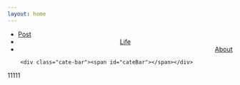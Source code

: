 ```yaml
---
layout: home
---
```


<div class="index-content project">
    <div class="section">
        <ul class="artical-cate">
            <li><a href="/"><span>Post</span></a></li>
            <li style="text-align:center"><a href="/Life"><span>Life</span></a></li>
            <li class="on" style="text-align:right"><a href="/About"><span>About</span></a></li>
        </ul>

        <div class="cate-bar"><span id="cateBar"></span></div>

11111
</div>
